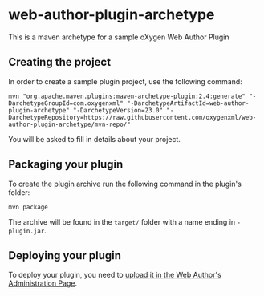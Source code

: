 # web-author-plugin-archetype
This is a maven archetype for a sample oXygen Web Author Plugin

## Creating the project
In order to create a sample plugin project, use the following command:

```
mvn "org.apache.maven.plugins:maven-archetype-plugin:2.4:generate" "-DarchetypeGroupId=com.oxygenxml" "-DarchetypeArtifactId=web-author-plugin-archetype" "-DarchetypeVersion=23.0" "-DarchetypeRepository=https://raw.githubusercontent.com/oxygenxml/web-author-plugin-archetype/mvn-repo/"
```

You will be asked to fill in details about your project.

## Packaging your plugin

To create the plugin archive run the following command in the plugin's folder:

```
mvn package
```

The archive will be found in the `target/` folder with a name ending in `-plugin.jar`.

## Deploying your plugin

To deploy your plugin, you need to [upload it in the Web Author's Administration Page](https://www.oxygenxml.com/doc/ug-webauthor/topics/webapp-configure-plugins.html).
